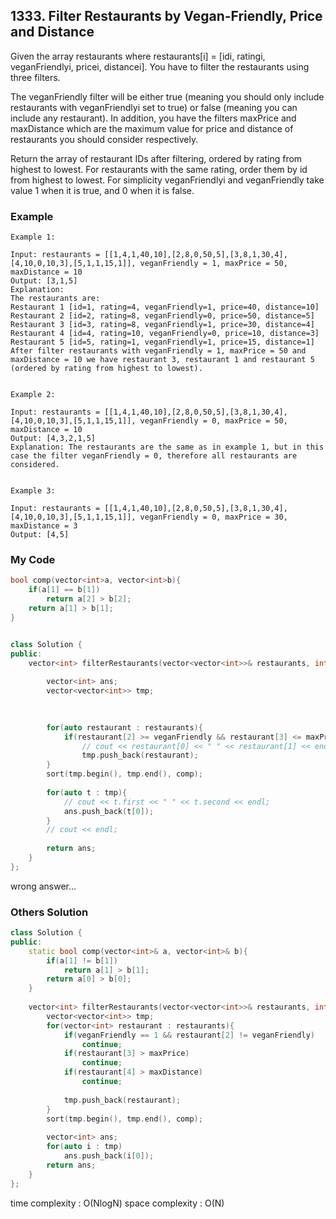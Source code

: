## 1333. Filter Restaurants by Vegan-Friendly, Price and Distance

Given the array restaurants where  restaurants[i] = [idi, ratingi, veganFriendlyi, pricei, distancei]. You have to filter the restaurants using three filters.

The veganFriendly filter will be either true (meaning you should only include restaurants with veganFriendlyi set to true) or false (meaning you can include any restaurant). In addition, you have the filters maxPrice and maxDistance which are the maximum value for price and distance of restaurants you should consider respectively.

Return the array of restaurant IDs after filtering, ordered by rating from highest to lowest. For restaurants with the same rating, order them by id from highest to lowest. For simplicity veganFriendlyi and veganFriendly take value 1 when it is true, and 0 when it is false.


### Example
```
Example 1:

Input: restaurants = [[1,4,1,40,10],[2,8,0,50,5],[3,8,1,30,4],[4,10,0,10,3],[5,1,1,15,1]], veganFriendly = 1, maxPrice = 50, maxDistance = 10
Output: [3,1,5] 
Explanation: 
The restaurants are:
Restaurant 1 [id=1, rating=4, veganFriendly=1, price=40, distance=10]
Restaurant 2 [id=2, rating=8, veganFriendly=0, price=50, distance=5]
Restaurant 3 [id=3, rating=8, veganFriendly=1, price=30, distance=4]
Restaurant 4 [id=4, rating=10, veganFriendly=0, price=10, distance=3]
Restaurant 5 [id=5, rating=1, veganFriendly=1, price=15, distance=1] 
After filter restaurants with veganFriendly = 1, maxPrice = 50 and maxDistance = 10 we have restaurant 3, restaurant 1 and restaurant 5 (ordered by rating from highest to lowest). 


Example 2:

Input: restaurants = [[1,4,1,40,10],[2,8,0,50,5],[3,8,1,30,4],[4,10,0,10,3],[5,1,1,15,1]], veganFriendly = 0, maxPrice = 50, maxDistance = 10
Output: [4,3,2,1,5]
Explanation: The restaurants are the same as in example 1, but in this case the filter veganFriendly = 0, therefore all restaurants are considered.


Example 3:

Input: restaurants = [[1,4,1,40,10],[2,8,0,50,5],[3,8,1,30,4],[4,10,0,10,3],[5,1,1,15,1]], veganFriendly = 0, maxPrice = 30, maxDistance = 3
Output: [4,5]
```

### My Code
```c++
bool comp(vector<int>a, vector<int>b){
    if(a[1] == b[1])
        return a[2] > b[2];
    return a[1] > b[1];
}


class Solution {
public:
    vector<int> filterRestaurants(vector<vector<int>>& restaurants, int veganFriendly, int maxPrice, int maxDistance) {
        
        vector<int> ans;
        vector<vector<int>> tmp;
        

        
        for(auto restaurant : restaurants){
            if(restaurant[2] >= veganFriendly && restaurant[3] <= maxPrice && restaurant[4] <= maxDistance)
                // cout << restaurant[0] << " " << restaurant[1] << endl;
                tmp.push_back(restaurant);        
        }
        sort(tmp.begin(), tmp.end(), comp);
        
        for(auto t : tmp){
            // cout << t.first << " " << t.second << endl;
            ans.push_back(t[0]);
        }
        // cout << endl;
        
        return ans;
    }
};
```
wrong answer...


### Others Solution
```c++
class Solution {
public:
    static bool comp(vector<int>& a, vector<int>& b){
        if(a[1] != b[1])
            return a[1] > b[1];
        return a[0] > b[0];
    }
    
    vector<int> filterRestaurants(vector<vector<int>>& restaurants, int veganFriendly, int maxPrice, int maxDistance) {
        vector<vector<int>> tmp;
        for(vector<int> restaurant : restaurants){
            if(veganFriendly == 1 && restaurant[2] != veganFriendly)
                continue;
            if(restaurant[3] > maxPrice)
                continue;
            if(restaurant[4] > maxDistance)
                continue;
            
            tmp.push_back(restaurant);
        }
        sort(tmp.begin(), tmp.end(), comp);
        
        vector<int> ans;
        for(auto i : tmp)
            ans.push_back(i[0]);
        return ans;
    }
};
```
time complexity : O(NlogN)
space complexity : O(N)